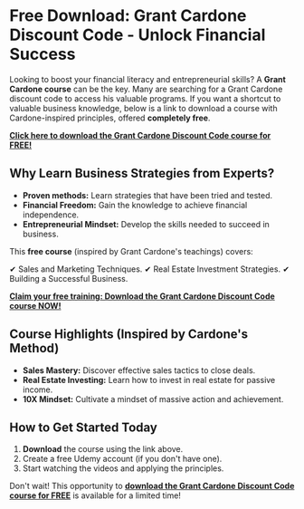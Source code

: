 # Free Download: Grant Cardone Discount Code - Unlock Financial Success

Looking to boost your financial literacy and entrepreneurial skills? A **Grant Cardone course** can be the key. Many are searching for a Grant Cardone discount code to access his valuable programs. If you want a shortcut to valuable business knowledge, below is a link to download a course with Cardone-inspired principles, offered **completely free**.

[**Click here to download the Grant Cardone Discount Code course for FREE!**](https://udemywork.com/grant-cardone-discount-code)

## Why Learn Business Strategies from Experts?

*   **Proven methods:** Learn strategies that have been tried and tested.
*   **Financial Freedom:** Gain the knowledge to achieve financial independence.
*   **Entrepreneurial Mindset:** Develop the skills needed to succeed in business.

This **free course** (inspired by Grant Cardone's teachings) covers:

✔ Sales and Marketing Techniques.
✔ Real Estate Investment Strategies.
✔ Building a Successful Business.

[**Claim your free training: Download the Grant Cardone Discount Code course NOW!**](https://udemywork.com/grant-cardone-discount-code)

## Course Highlights (Inspired by Cardone's Method)

*   **Sales Mastery:** Discover effective sales tactics to close deals.
*   **Real Estate Investing:** Learn how to invest in real estate for passive income.
*   **10X Mindset:** Cultivate a mindset of massive action and achievement.

## How to Get Started Today

1.  **Download** the course using the link above.
2.  Create a free Udemy account (if you don't have one).
3.  Start watching the videos and applying the principles.

Don't wait! This opportunity to **[download the Grant Cardone Discount Code course for FREE](https://udemywork.com/grant-cardone-discount-code)** is available for a limited time!
